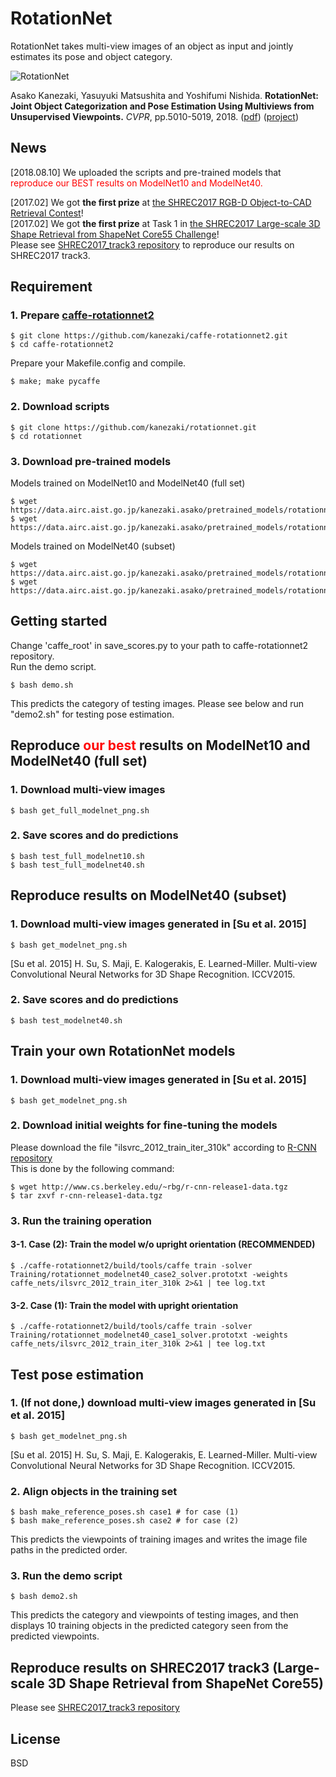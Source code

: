 # RotationNet

RotationNet takes multi-view images of an object as input and jointly estimates its pose and object category.  

![RotationNet](https://staff.aist.go.jp/kanezaki.asako/images/RotationNet2.jpg "Inference Process")

Asako Kanezaki, Yasuyuki Matsushita and Yoshifumi Nishida.
**RotationNet: Joint Object Categorization and Pose Estimation Using Multiviews from Unsupervised Viewpoints.** 
*CVPR*, pp.5010-5019, 2018.
([pdf](https://arxiv.org/abs/1603.06208))
([project](https://kanezaki.github.io/rotationnet/))

## News

[2018.08.10] We uploaded the scripts and pre-trained models that <span style="color:red">reproduce our BEST results on ModelNet10 and ModelNet40.</span>

[2017.02] We got **the first prize** at [the SHREC2017 RGB-D Object-to-CAD Retrieval Contest](http://people.sutd.edu.sg/~saikit/projects/sceneNN/shrec17/evaluation/)!  
[2017.02] We got **the first prize** at Task 1 in [the SHREC2017 Large-scale 3D Shape Retrieval from ShapeNet Core55 Challenge](https://shapenet.cs.stanford.edu/shrec17/#results)!  
Please see [SHREC2017\_track3 repository](https://github.com/kanezaki/SHREC2017_track3) to reproduce our results on SHREC2017 track3.  


## Requirement

### 1. Prepare [caffe-rotationnet2](https://github.com/kanezaki/caffe-rotationnet2)
    $ git clone https://github.com/kanezaki/caffe-rotationnet2.git  
    $ cd caffe-rotationnet2  
  
Prepare your Makefile.config and compile.  

    $ make; make pycaffe

### 2. Download scripts
    $ git clone https://github.com/kanezaki/rotationnet.git  
    $ cd rotationnet

### 3. Download pre-trained models
Models trained on ModelNet10 and ModelNet40 (full set)  

    $ wget https://data.airc.aist.go.jp/kanezaki.asako/pretrained_models/rotationnet_modelnet10_case2_ori2.caffemodel  
    $ wget https://data.airc.aist.go.jp/kanezaki.asako/pretrained_models/rotationnet_modelnet40_case2_ori4.caffemodel  

Models trained on ModelNet40 (subset)  

    $ wget https://data.airc.aist.go.jp/kanezaki.asako/pretrained_models/rotationnet_modelnet40_case1.caffemodel  
    $ wget https://data.airc.aist.go.jp/kanezaki.asako/pretrained_models/rotationnet_modelnet40_case2.caffemodel

## Getting started
   Change 'caffe\_root' in save_scores.py to your path to caffe-rotationnet2 repository.  
   Run the demo script.  

    $ bash demo.sh

   This predicts the category of testing images. Please see below and run "demo2.sh" for testing pose estimation.  


## Reproduce <span style="color:red">our best</span> results on ModelNet10 and ModelNet40 (full set)

### 1. Download multi-view images 
    $ bash get_full_modelnet_png.sh  
   
### 2. Save scores and do predictions
    $ bash test_full_modelnet10.sh  
    $ bash test_full_modelnet40.sh  

## Reproduce results on ModelNet40 (subset)

### 1. Download multi-view images generated in [Su et al. 2015]
    $ bash get_modelnet_png.sh  
[Su et al. 2015] H. Su, S. Maji, E. Kalogerakis, E. Learned-Miller. Multi-view Convolutional Neural Networks for 3D Shape Recognition. ICCV2015.  
   
### 2. Save scores and do predictions
    $ bash test_modelnet40.sh  

## Train your own RotationNet models

### 1. Download multi-view images generated in [Su et al. 2015]
    $ bash get_modelnet_png.sh  

### 2. Download initial weights for fine-tuning the models
   Please download the file "ilsvrc_2012_train_iter_310k" according to [R-CNN repository](https://github.com/rbgirshick/rcnn)  
   This is done by the following command:  

    $ wget http://www.cs.berkeley.edu/~rbg/r-cnn-release1-data.tgz  
    $ tar zxvf r-cnn-release1-data.tgz  

### 3. Run the training operation
#### 3-1. Case (2): Train the model w/o upright orientation (RECOMMENDED)
    $ ./caffe-rotationnet2/build/tools/caffe train -solver Training/rotationnet_modelnet40_case2_solver.prototxt -weights caffe_nets/ilsvrc_2012_train_iter_310k 2>&1 | tee log.txt  
#### 3-2. Case (1): Train the model with upright orientation
    $ ./caffe-rotationnet2/build/tools/caffe train -solver Training/rotationnet_modelnet40_case1_solver.prototxt -weights caffe_nets/ilsvrc_2012_train_iter_310k 2>&1 | tee log.txt  


## Test pose estimation

### 1. (If not done,) download multi-view images generated in [Su et al. 2015]
    $ bash get_modelnet_png.sh  
[Su et al. 2015] H. Su, S. Maji, E. Kalogerakis, E. Learned-Miller. Multi-view Convolutional Neural Networks for 3D Shape Recognition. ICCV2015.  
   
### 2. Align objects in the training set
    $ bash make_reference_poses.sh case1 # for case (1)  
    $ bash make_reference_poses.sh case2 # for case (2)   

   This predicts the viewpoints of training images and writes the image file paths in the predicted order.  


### 3. Run the demo script  
    $ bash demo2.sh

   This predicts the category and viewpoints of testing images, and then displays 10 training objects in the predicted category seen from the predicted viewpoints.  


## Reproduce results on SHREC2017 track3 (Large-scale 3D Shape Retrieval from ShapeNet Core55)
   Please see [SHREC2017\_track3 repository](https://github.com/kanezaki/SHREC2017_track3)


## License

BSD